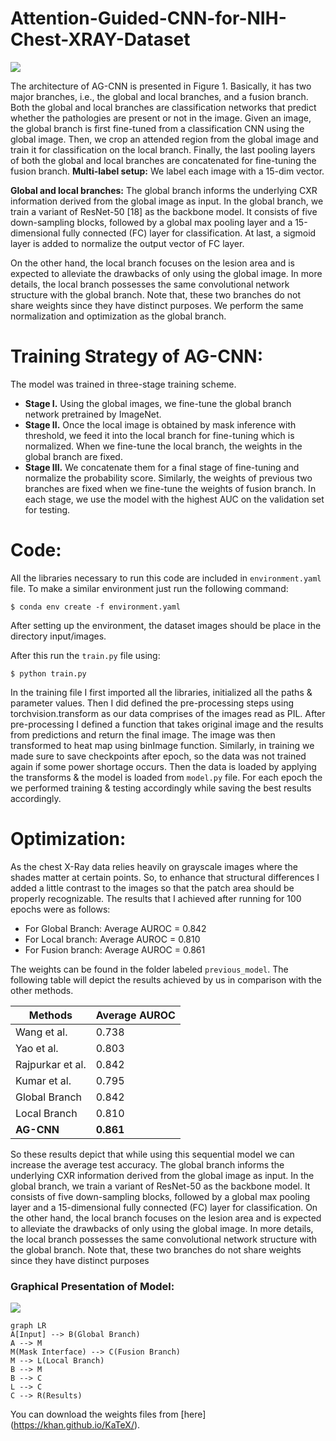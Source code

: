 # Attention-Guided-CNN-for-NIH-Chest-XRAY-Dataset
![](https://github.com/lawAfua/Attention-Guided-CNN-for-NIH-Chest-XRAY-Dataset/blob/master/Sources/method.JPG)


The architecture of AG-CNN is presented in Figure 1. Basically, it has two major branches, i.e., the global and local branches, and a fusion branch. Both the global and local branches are classification networks that predict whether the pathologies are present or not in the image. Given an image, the global branch is first fine-tuned from a classification CNN using the global image. Then, we crop an attended region from the global image and train it for classification on the local branch. Finally, the last pooling layers of both the global and local branches are concatenated for fine-tuning the fusion branch. **Multi-label setup:**  We label each image with a 15-dim vector.

**Global and local branches:** The global branch informs the underlying CXR information derived from the global image as input. In the global branch, we train a variant of ResNet-50 [18] as the backbone model. It consists of five down-sampling blocks, followed by a global max pooling layer and a 15-dimensional fully connected (FC) layer for classification. At last, a sigmoid layer is added to normalize the output vector of FC layer.

On the other hand, the local branch focuses on the lesion area and is expected to alleviate the drawbacks of only using the global image. In more details, the local branch possesses the same convolutional network structure with the global branch. Note that, these two branches do not share weights since they have distinct purposes. We perform the same normalization and optimization as the global branch.

# **Training Strategy of AG-CNN:**

The model was trained in three-stage training scheme.

 - **Stage I.**  Using the global images, we fine-tune the global branch network pretrained by ImageNet.
 - **Stage II.**  Once the local image is obtained by mask inference with threshold, we feed it into the local branch for fine-tuning
   which is normalized. When we fine-tune the local branch, the weights
   in the global branch are fixed.
 - **Stage III.**  We concatenate them for a final stage of fine-tuning and normalize the probability score. Similarly, the weights of 
previous two branches are fixed when we fine-tune the weights of
   fusion branch. In each stage, we use the model with the highest AUC
   on the validation set for testing.

# **Code:**

All the libraries necessary to run this code are included in `environment.yaml` file. To make a similar environment just run the following command:

    $ conda env create -f environment.yaml

After setting up the environment, the dataset images should be place in the directory input/images.

After this run the `train.py` file using:

    $ python train.py

In the training file I first imported all the libraries, initialized all the paths & parameter values. Then I did defined the pre-processing steps using torchvision.transform as our data comprises of the images read as PIL. After pre-processing I defined a function that takes original image and the results from predictions and return the final image. The image was then transformed to heat map using binImage function. Similarly, in training we made sure to save checkpoints after epoch, so the data was not trained again if some power shortage occurs. Then the data is loaded by applying the transforms & the model is loaded from `model.py` file. For each epoch the we performed training & testing accordingly while saving the best results accordingly.

# **Optimization:**

As the chest X-Ray data relies heavily on grayscale images where the shades matter at certain points. So, to enhance that structural differences I added a little contrast to the images so that the patch area should be properly recognizable.
The results that I achieved after running for 100 epochs were as follows:

 - For Global Branch: Average AUROC = 0.842
 - For Local branch: Average AUROC = 0.810
 - For Fusion branch: Average AUROC = 0.861
 
 The weights can be found in the folder labeled `previous_model`. 
The following table will depict the results achieved by us in comparison with the other methods.

|Methods  |Average AUROC  |
|--|--|
| Wang et al. |0.738  |
|Yao et al.|0.803|
| Rajpurkar et al. |0.842  |
|Kumar et al.|0.795|
|Global Branch|0.842|
|Local Branch|0.810|
|**AG-CNN**|**0.861**|

So these results depict that while using this sequential model we can increase the average test accuracy. The global branch informs the underlying CXR information derived from the global image as input. In the global branch, we train a variant of ResNet-50 as the backbone model. It consists of five down-sampling blocks, followed by a global max pooling layer and a 15-dimensional fully connected (FC) layer for classification. On the other hand, the local branch focuses on the lesion area and is expected to alleviate the drawbacks of only using the global image. In more details, the local branch possesses the same convolutional network structure with the global branch. Note that, these two branches do not share weights since they have distinct purposes

### Graphical Presentation of Model:

![](https://github.com/lawAfua/Attention-Guided-CNN-for-NIH-Chest-XRAY-Dataset/blob/master/Sources/model_graph.JPG)

```mermaid
graph LR
A[Input] --> B(Global Branch)
A --> M
M(Mask Interface) --> C(Fusion Branch)
M --> L(Local Branch)
B --> M
B --> C
L --> C
C --> R(Results)

```

You can download the weights files from [here]
(https://khan.github.io/KaTeX/).


